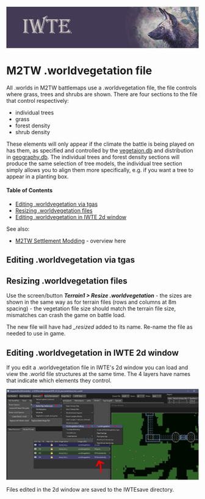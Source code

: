![IWTE banner](../IWTEgithub_images/IWTEbanner.jpg)
# M2TW .worldvegetation file

All .worlds in M2TW battlemaps use a .worldvegetation file, the file controls where grass, trees and shrubs are shown.  There are four sections to the file that control respectively:

* individual trees
* grass
* forest density
* shrub density

These elements will only appear if the climate the battle is being played on has them, as specified and controlled by the [vegetaion.db](M2_vegetation_db.md) and distribution in [geography.db](geography_db.md#m2-specific-elements).  The individual trees and forest density sections will produce the same selection of tree models, the individual tree section simply allows you to align them more specifically, e.g. if you want a tree to appear in a planting box.

#### Table of Contents

* [Editing .worldvegetation via tgas](editing-worldvegetation-via-tgas)
* [Resizing .worldvegetation files](#resizing-worldvegetation-files)
* [Editing .worldvegetation in IWTE 2d window](#editing-worldvegetation-in-iwte-2d-window)

See also:
* [M2TW Settlement Modding](M2_Settlement_Modding.md#m2tw-settlement-modding) - overview here

## Editing .worldvegetation via tgas


## Resizing .worldvegetation files

Use the screen/button ***Terrain1 > Resize .worldvegetation*** - the sizes are shown in the same way as for terrain files (rows and columns at 8m spacing) - the vegetation file size should match the terrain file size, mismatches can crash the game on battle load.  

The new file will have had *_resized* added to its name.  Re-name the file as needed to use in game.

## Editing .worldvegetation in IWTE 2d window

If you edit a .worldvegetation file in IWTE's 2d window you can load and view the .world file structures at the same time.
The 4 layers have names that indicate which elements they control.

![/M2_worldvegetation_2dwindow.jpg](../IWTEgithub_images//M2_worldvegetation_2dwindow.jpg)

Files edited in the 2d window are saved to the IWTEsave directory.
